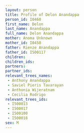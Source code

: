 ```yaml
---
layout: person
title: Profile of Delon Anandappa
person_id: I0460
first_name: Delon
last_name: Anandappa
full_name: Delon Anandappa
mother: Anoma Unknown
mother_id: I0458
father: Rienze Anandappa
father_id: I500117
children:
children_ids:
partners:
partner_ids:
relevant_trees_names:
 - Anthony Anandappa
 - Saviel Pieris Tavarayan
 - Anthonia Wijeratnam
 - Cecilia Rodrigo
relevant_trees_ids:
 - I500013
 - I500017
 - I500100
 - I500018
sex: M
---
```


